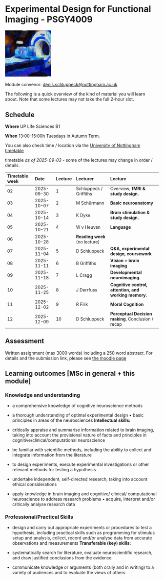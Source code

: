 
# Experimental Design for Functional Imaging - PSGY4009

<img src="imgs/edffi-logo-big.png" width="30%">

Module convenor: <a href="mailto:denis.schluppeck@nottingham.ac.uk?subject=EDFFI-handbook">denis.schluppeck@nottingham.ac.uk</a>

The following is a quick overview of the kind of material you will learn about. Note that some lectures may not take the full 2-hour slot.

## Schedule

**Where** UP Life Sciences B1 

**When**  13:00-15:00h Tuesdays in Autumn Term.

You can also check time / location via the [University of Nottingham timetable](https://timetabling.nottingham.ac.uk/2526/)

timetable *as of 2025-09-03* - some of the lectures may change in order / details.

| Timetable week     | Date | Lecture |  Lecturer  | Lecture                                     |
|:-------------------|:------- |:-----|:-----------|:--------------------------------------------|
| 02 | 2025-09-30    | 1 |  Schluppeck / Griffiths  | Overview, **fMRI & study design.**         |
| 03 | 2025-10-07    | 2 |  M Schürmann  | **Basic neuroanatomy**                                |
| 04 | 2025-10-14    | 3 |  K Dyke       | **Brain stimulation & study design.**                 |
| 05 | 2025-10-21    | 4 |  W v Heuven   | **Language**                                          |
| 06 | 2025-10-28    |   | **Reading week**    (no lecture)                                      |
| 07 | 2025-11-04    | 5 |  D Schluppeck | **Q&A, experimental design, coursework**              |
| 08 | 2025-11-11    | 6 |  B Griffiths  | **Vision + brain imaging**                            |
| 09 | 2025-11-18    | 7 |  L Cragg      | **Developmental neuroimaging.**                       | 
| 10 | 2025-11-25    | 8 |  J Derrfuss   | **Cognitive control, attention, and working memory.** |
| 11 | 2025-12-02    | 9 |  R Filik      | **Moral Cognition**                                   |
| 12 | 2025-12-09    | 10|  D Schluppeck | **Perceptual Decision making**, Conclusion / recap    |

## Assessment

Written assignment (max 3000 words) including a 250 word abstract. For details and the submission link, please see [the moodle page](https://moodle.nottingham.ac.uk/course/section.php?id=1982033)

## Learning outcomes [MSc in general + this module] 

### Knowledge and understanding

- a comprehensive knowledge of cognitive neuroscience methods

- a thorough understanding of optimal experimental design • basic
    principles in areas of the neurosciences **Intellectual skills:**

- critically appraise and summarise information related to brain
    imaging, taking into account the provisional nature of facts and
    principles in cognitive/clinical/computational neuroscience

- be familiar with scientific methods, including the ability to
    collect and integrate information from the literature

- to design experiments, execute experimental investigations or other
    relevant methods for testing a hypothesis

- undertake independent, self-directed research, taking into account
    ethical considerations

- apply knowledge in brain imaging and cognitive/ clinical/
    computational neuroscience to address research problems • acquire,
    interpret and/or critically analyse research data

### Professional/Practical Skills

- design and carry out appropriate experiments or procedures to test a
    hypothesis, including practical skills such as programming for
    stimulus setup and analysis, collect, record and/or analyse data
    from accurate observations and measurements **Transferable (key)
    skills:**

- systematically search for literature, evaluate neuroscientific
    research, and draw justified conclusions from the evidence

- communicate knowledge or arguments (both orally and in writing) to a
    variety of audiences and to evaluate the views of others
